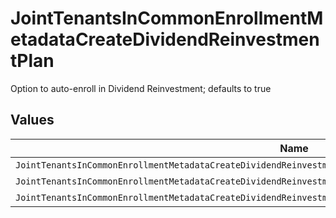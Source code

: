 # JointTenantsInCommonEnrollmentMetadataCreateDividendReinvestmentPlan

Option to auto-enroll in Dividend Reinvestment; defaults to true


## Values

| Name                                                                                                            | Value                                                                                                           |
| --------------------------------------------------------------------------------------------------------------- | --------------------------------------------------------------------------------------------------------------- |
| `JointTenantsInCommonEnrollmentMetadataCreateDividendReinvestmentPlanAutoEnrollDividendReinvestmentUnspecified` | AUTO_ENROLL_DIVIDEND_REINVESTMENT_UNSPECIFIED                                                                   |
| `JointTenantsInCommonEnrollmentMetadataCreateDividendReinvestmentPlanDividendReinvestmentEnroll`                | DIVIDEND_REINVESTMENT_ENROLL                                                                                    |
| `JointTenantsInCommonEnrollmentMetadataCreateDividendReinvestmentPlanDividendReinvestmentDecline`               | DIVIDEND_REINVESTMENT_DECLINE                                                                                   |